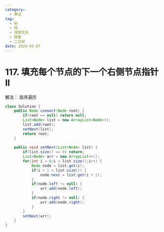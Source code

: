 ```yaml
---
category: 
  - 算法
tag: 
  - 树
  - 栈
  - 深度优先
  - 链表
  - 二叉树
date: 2024-03-07
---
```


# 117. 填充每个节点的下一个右侧节点指针 II

<Badge text="中等" type="warning" vertical="middle" />

解法：
层序遍历

```java
class Solution {
    public Node connect(Node root) {
        if(root == null) return null;
		List<Node> list = new ArrayList<Node>();
		list.add(root);
		setNext(list);
		return root;
	}
	
	public void setNext(List<Node> list) {
		if(list.size() == 0) return;
		List<Node> arr = new ArrayList<>();
		for(int i = 0;i < list.size();i++) {
			Node node = list.get(i);
			if(i + 1 < list.size()) {
				node.next = list.get(i + 1);
			}
			if(node.left != null) {
				arr.add(node.left);
			}
			if(node.right != null) {
				arr.add(node.right);
			}
		}
		setNext(arr);
	}
}
```

